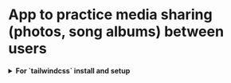 # App to practice media sharing (photos, song albums) between users

<details>

<summary><strong>For `tailwindcss` install and setup</strong></summary>

In terminal:

```sh
npm i -D tailwindcss
npx tailwindcss init
```

In `config/postcss.config.js`:

```js script
const tailwindcss = require("tailwindcss");

module.exports = {
    plugins: [require("autoprefixer"), tailwindcss],
};
```

In `tailwind.config.js`:

```js script
module.exports = {
    content: ["./src/**/*.{html,js,jsx,ts,tsx}"],
    theme: {
        extend: {},
    },
    plugins: [],
};
```

In `input.css`, or `main.css`:

```js script
@tailwind base;
@tailwind components;
@tailwind utilities;
```

In `index.tsx`:

```js script
import ReactDOM from "react-dom/client";
import "./input.css";
import "./App";
```

</details>
